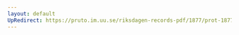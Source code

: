 ```yaml
---
layout: default
UpRedirect: https://pruto.im.uu.se/riksdagen-records-pdf/1877/prot-1877--fk--026/prot-1877--fk--026_067.pdf
---
```

